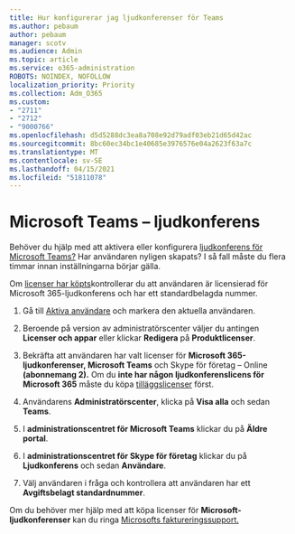 ```yaml
---
title: Hur konfigurerar jag ljudkonferenser för Teams
ms.author: pebaum
author: pebaum
manager: scotv
ms.audience: Admin
ms.topic: article
ms.service: o365-administration
ROBOTS: NOINDEX, NOFOLLOW
localization_priority: Priority
ms.collection: Adm_O365
ms.custom:
- "2711"
- "2712"
- "9000766"
ms.openlocfilehash: d5d5288dc3ea8a708e92d79adf03eb21d65d42ac
ms.sourcegitcommit: 8bc60ec34bc1e40685e3976576e04a2623f63a7c
ms.translationtype: MT
ms.contentlocale: sv-SE
ms.lasthandoff: 04/15/2021
ms.locfileid: "51811078"
---
```

# <a name="microsoft-teams--audio-conferencing"></a>Microsoft Teams – ljudkonferens

Behöver du hjälp med att aktivera eller konfigurera [ljudkonferens för Microsoft Teams?](https://docs.microsoft.com/microsoftteams/set-up-audio-conferencing-in-teams)  Har användaren nyligen skapats? I så fall måste du flera timmar innan inställningarna börjar gälla.

Om [licenser har köpts](https://docs.microsoft.com/microsoftteams/set-up-audio-conferencing-in-teams#step-2-get-and-assign-licenses)kontrollerar du att användaren är licensierad för Microsoft 365-ljudkonferens och har ett standardbelagda nummer.

1. Gå till [Aktiva användare](https://admin.microsoft.com/Adminportal/Home?source=applauncher#/users) och markera den aktuella användaren.

2. Beroende på version av administratörscenter väljer du antingen **Licenser och appar** eller klickar **Redigera** på **Produktlicenser**.

3. Bekräfta att användaren har valt licenser för **Microsoft 365-ljudkonferenser, Microsoft Teams** och Skype för företag – Online **(abonnemang 2).** Om du **inte har någon ljudkonferenslicens för Microsoft 365** måste du köpa [tilläggslicenser](https://docs.microsoft.com/microsoftteams/teams-add-on-licensing/microsoft-teams-add-on-licensing?tabs=small-business) först.

4. Användarens **Administratörscenter**, klicka på **Visa alla** och sedan **Teams**.

5. I **administrationscentret för Microsoft Teams** klickar du på **Äldre portal**.

6. I **administrationscentret för Skype för företag** klickar du på **Ljudkonferens** och sedan **Användare**.

7. Välj användaren i fråga och kontrollera att användaren har ett **Avgiftsbelagt standardnummer**.

Om du behöver mer hjälp med att köpa licenser för **Microsoft-ljudkonferenser** kan du ringa [Microsofts faktureringssupport.](https://docs.microsoft.com/microsoft-365/admin/contact-support-for-business-products?view=o365-worldwide#phone-support)
